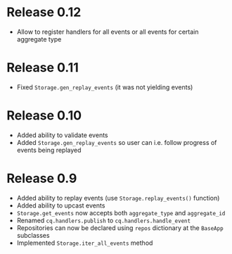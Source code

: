 Release 0.12
============

- Allow to register handlers for all events or all events for certain aggregate type

Release 0.11
============

- Fixed `Storage.gen_replay_events` (it was not yielding events)

Release 0.10
============

- Added ability to validate events
- Added `Storage.gen_replay_events` so user can i.e. follow progress of
  events being replayed


Release 0.9
===========

- Added ability to replay events (use `Storage.replay_events()` function)
- Added ability to upcast events
- `Storage.get_events` now accepts both `aggregate_type` and `aggregate_id`
- Renamed `cq.handlers.publish` to `cq.handlers.handle_event`
- Repositories can now be declared using `repos` dictionary at the `BaseApp` subclasses
- Implemented `Storage.iter_all_events` method
